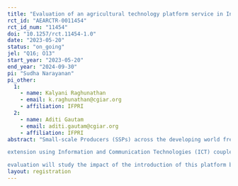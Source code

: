 ```yaml
---
title: "Evaluation of an agricultural technology platform service in India"
rct_id: "AEARCTR-0011454"
rct_id_num: "11454"
doi: "10.1257/rct.11454-1.0"
date: "2023-05-20"
status: "on_going"
jel: "Q16; O13"
start_year: "2023-05-20"
end_year: "2024-09-30"
pi: "Sudha Narayanan"
pi_other:
  1:
    - name: Kalyani Raghunathan
    - email: k.raghunathan@cgiar.org
    - affiliation: IFPRI
  2:
    - name: Aditi Gautam
    - email: aditi.gautam@cgiar.org
    - affiliation: IFPRI
abstract: "Small-scale Producers (SSPs) across the developing world frequently lack access to reliable information and extension, crucial for prolonged increases in farm productivity and income. In regions such as South Asia, farmer land holdings are generally small, so that increasing SSP incomes requires sustainable augmentation of farm productivity. In the absence of opportunities to consolidate farm holdings, productivity increases and diversification into high value cash crops are widely regarded as key drivers of small farmer incomes. New forms of
extension using Information and Communication Technologies (ICT) coupled with remote sensing data have emerged as promising interventions that may help to sustainably increase farmer productivity and aid transition to higher value crops. This project aims to evaluate one such innovation in agricultural extension with the potential to improve efficiency and surplus for stakeholders - a proprietary digital platform that provide SSPs with farming advice and facilitate two-way communication to address farmer- and crop-specific concerns. Our
evaluation will study the impact of the introduction of this platform by one client on soybean farmers in Maharashtra, India. We use a stratified clustered randomized controlled trial with two arms, treatment and control, to assess impacts on our outcomes of interest, which include (among others) knowledge and adoption of recommended practices, information seeking, agricultural yields, costs and profits, prices and storage behavior. We also study spillover effects on farmers in the same areas who are not linked with the client, but who might benefit indirectly from this intervention. In addition, we conduct nested experiments relating to measurement error in survey data, recall bias and expectations."
layout: registration
---
```


